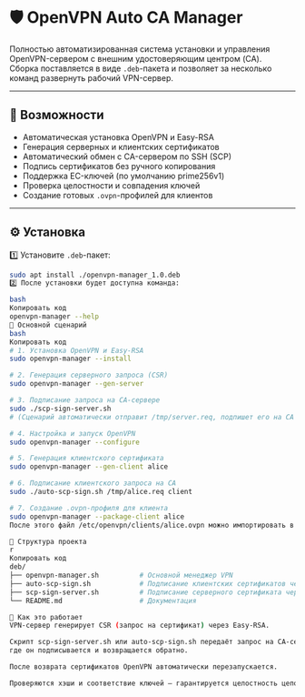 # 🛡️ OpenVPN Auto CA Manager

Полностью автоматизированная система установки и управления OpenVPN-сервером с внешним удостоверяющим центром (CA).  
Сборка поставляется в виде `.deb`-пакета и позволяет за несколько команд развернуть рабочий VPN-сервер.

---

## 🚀 Возможности

- Автоматическая установка OpenVPN и Easy-RSA  
- Генерация серверных и клиентских сертификатов  
- Автоматический обмен с CA-сервером по SSH (SCP)  
- Подпись сертификатов без ручного копирования  
- Поддержка EC-ключей (по умолчанию prime256v1)  
- Проверка целостности и совпадения ключей  
- Создание готовых `.ovpn`-профилей для клиентов  

---

## ⚙️ Установка

1️⃣ Установите `.deb`-пакет:

```bash
sudo apt install ./openvpn-manager_1.0.deb
2️⃣ После установки будет доступна команда:

bash
Копировать код
openvpn-manager --help
🧩 Основной сценарий
bash
Копировать код
# 1. Установка OpenVPN и Easy-RSA
sudo openvpn-manager --install

# 2. Генерация серверного запроса (CSR)
sudo openvpn-manager --gen-server

# 3. Подписание запроса на CA-сервере
sudo ./scp-sign-server.sh
# (Сценарий автоматически отправит /tmp/server.req, подпишет его на CA и вернёт server.crt + ca.crt)

# 4. Настройка и запуск OpenVPN
sudo openvpn-manager --configure

# 5. Генерация клиентского сертификата
sudo openvpn-manager --gen-client alice

# 6. Подписание клиентского запроса на CA
sudo ./auto-scp-sign.sh /tmp/alice.req client

# 7. Создание .ovpn-профиля для клиента
sudo openvpn-manager --package-client alice
После этого файл /etc/openvpn/clients/alice.ovpn можно импортировать в OpenVPN-GUI.

🧰 Структура проекта
r
Копировать код
deb/
├── openvpn-manager.sh          # Основной менеджер VPN
├── auto-scp-sign.sh            # Подписание клиентских сертификатов через CA
├── scp-sign-server.sh          # Подписание серверного сертификата через CA
└── README.md                   # Документация

🧠 Как это работает
VPN-сервер генерирует CSR (запрос на сертификат) через Easy-RSA.

Скрипт scp-sign-server.sh или auto-scp-sign.sh передаёт запрос на CA-сервер,
где он подписывается и возвращается обратно.

После возврата сертификатов OpenVPN автоматически перезапускается.

Проверяются хэши и соответствие ключей — гарантируется целостность цепочки доверия.
